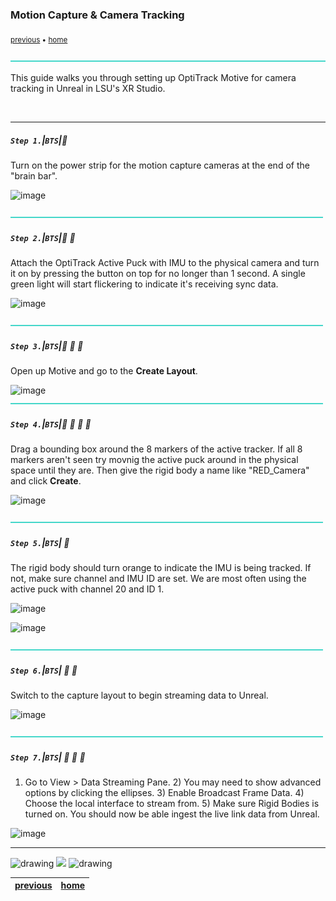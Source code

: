 ### Motion Capture & Camera Tracking

<sub>[previous](../) • [home](../README.md#user-content-gms2-background-tiles--sprites---table-of-contents)</sub>

![](../images/line3.png)

This guide walks you through setting up OptiTrack Motive for camera tracking in Unreal in LSU's XR Studio.

<br>

---


##### `Step 1.`\|`BTS`|:small_blue_diamond:

Turn on the power strip for the motion capture cameras at the end of the "brain bar".

![image](https://user-images.githubusercontent.com/1238349/159527518-71f08c07-f31b-4a25-ab9c-7991d871c9ca.png)

![](../images/line2.png)

##### `Step 2.`\|`BTS`|:small_blue_diamond: :small_blue_diamond: 

Attach the OptiTrack Active Puck with IMU to the physical camera and turn it on by pressing the button on top for no longer than 1 second. A single green light will start flickering to indicate it's receiving sync data.

![image](https://user-images.githubusercontent.com/1238349/159523706-e77969f4-0aae-4b42-b2d7-902373e5f7dd.png)

![](../images/line2.png)

##### `Step 3.`\|`BTS`|:small_blue_diamond: :small_blue_diamond: :small_blue_diamond:

Open up Motive and go to the **Create Layout**.

![image](https://user-images.githubusercontent.com/1238349/159526528-f3f78b22-327d-4b7d-b4aa-793554fd6e94.png)
![](../images/line2.png)

##### `Step 4.`\|`BTS`|:small_blue_diamond: :small_blue_diamond: :small_blue_diamond: :small_blue_diamond:

Drag a bounding box around the 8 markers of the active tracker. If all 8 markers aren't seen try movnig the active puck around in the physical space until they are. Then give the rigid body a name like "RED_Camera" and click **Create**.

![image](https://user-images.githubusercontent.com/1238349/159531200-96813136-3e98-4d1e-ba95-7c6fa4d2599d.png)

![](../images/line2.png)

##### `Step 5.`\|`BTS`| :small_orange_diamond:

The rigid body should turn orange to indicate the IMU is being tracked. If not, make sure channel and IMU ID are set. We are most often using the active puck with channel 20 and ID 1.

![image](https://user-images.githubusercontent.com/1238349/159531682-854b526f-acc6-497f-84da-8053750ba437.png)

![image](https://user-images.githubusercontent.com/1238349/159532224-0ac8a125-0b65-4b8f-9124-5793de9c4570.png)

![](../images/line2.png)

##### `Step 6.`\|`BTS`| :small_orange_diamond: :small_blue_diamond:

Switch to the capture layout to begin streaming data to Unreal. 

![image](https://user-images.githubusercontent.com/1238349/159532480-72d8ab2c-5d4e-4332-b902-d3293a709dbc.png)

![](../images/line2.png)

##### `Step 7.`\|`BTS`| :small_orange_diamond: :small_blue_diamond: :small_blue_diamond:

1) Go to View > Data Streaming Pane. 2) You may need to show advanced options by clicking the ellipses. 3) Enable Broadcast Frame Data. 4) Choose the local interface to stream from. 5) Make sure Rigid Bodies is turned on. You should now be able ingest the live link data from Unreal.

![image](https://user-images.githubusercontent.com/1238349/159533974-038591c7-a684-443e-9ef7-e13113205b4f.png)

___

<img src="https://via.placeholder.com/1000x4/dba81a/dba81a" alt="drawing" height="4px" alt = ""/>

<img src="https://via.placeholder.com/1000x100/45D7CA/000000/?text=Next Up - That's All Folks">

<img src="https://via.placeholder.com/1000x4/dba81a/dba81a" alt="drawing" height="4px" alt = ""/>

| [previous](../unreal-base-setup/README.md)| [home](../README.md#user-content-gms2-background-tiles--sprites---table-of-contents) |
|---|---|
